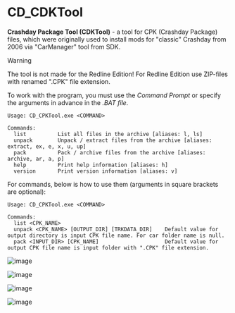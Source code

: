 # CD_CDKTool
**Crashday Package Tool (CDKTool)** - a tool for CPK (Crashday Package) files, which were originally used to install mods for "classic" Crashday from 2006 via "CarManager" tool from SDK.
> [!WARNING]
> The tool is not made for the Redline Edition! For Redline Edition use ZIP-files with renamed ".CPK" file extension.

To work with the program, you must use the *Command Prompt* or specify the arguments in advance in the *.BAT file*.

```
Usage: CD_CPKTool.exe <COMMAND>

Commands:
  list          List all files in the archive [aliases: l, ls]
  unpack        Unpack / extract files from the archive [aliases: extract, ex, e, x, u, up]
  pack          Pack / archive files from the archive [aliases: archive, ar, a, p]
  help          Print help information [aliases: h]
  version       Print version information [aliases: v]
```

For commands, below is how to use them (arguments in square brackets are optional):

```
Usage: CD_CPKTool.exe <COMMAND>

Commands:
  list <CPK_NAME>
  unpack <CPK_NAME> [OUTPUT_DIR] [TRKDATA_DIR]    Default value for output directory is input CPK file name. For car folder name is null.
  pack <INPUT_DIR> [CPK_NAME]                     Default value for output CPK file name is input folder with ".CPK" file extension.
```

![image](https://github.com/user-attachments/assets/0cb614a5-3b01-4779-8025-0f55f3e0b6b5)

![image](https://github.com/user-attachments/assets/45848e71-5e52-40b5-8a57-bdc56c0211a3)

![image](https://github.com/user-attachments/assets/83a46951-7746-40a5-a022-b4c29e46885c)

![image](https://github.com/user-attachments/assets/7bdb0d77-5403-4b2b-9a47-2df35df33b29)
